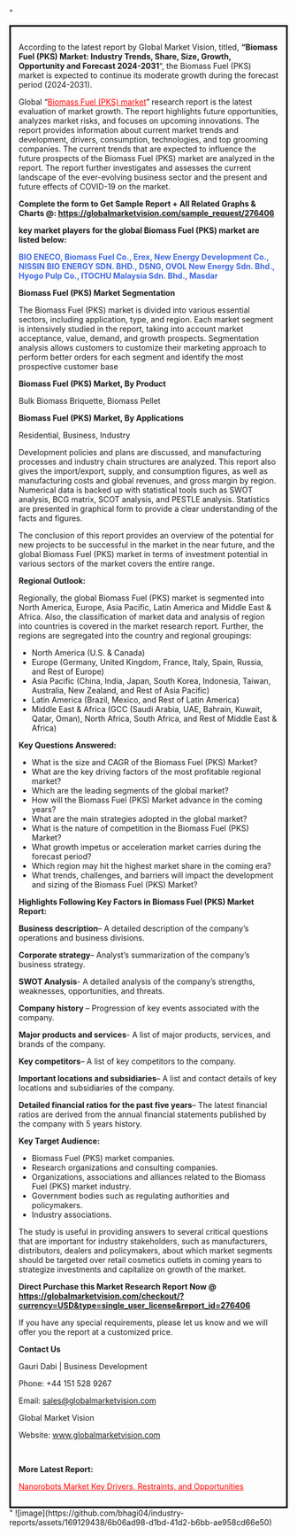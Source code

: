 "<div style='border: 3px solid black; padding: 1em;'>

According to the latest report by Global Market Vision, titled, <strong>“Biomass Fuel (PKS) Market: Industry Trends, Share, Size, Growth, Opportunity and Forecast 2024-2031</strong>“, the Biomass Fuel (PKS) market is expected to continue its moderate growth during the forecast period (2024-2031).

Global “<a style='color: #ff0000;' href='https://globalmarketvision.com/reports/global-biomass-fuel-pks-market/276406'>Biomass Fuel (PKS) market</a>” research report is the latest evaluation of market growth. The report highlights future opportunities, analyzes market risks, and focuses on upcoming innovations. The report provides information about current market trends and development, drivers, consumption, technologies, and top grooming companies. The current trends that are expected to influence the future prospects of the Biomass Fuel (PKS) market are analyzed in the report. The report further investigates and assesses the current landscape of the ever-evolving business sector and the present and future effects of COVID-19 on the market.

<strong>Complete the form to Get Sample Report + All Related Graphs &amp; Charts @: <a style='color: #ff0000;' href='https://globalmarketvision.com/sample_request/276406?utm_source=linkedinPulse&utm_medium=SN&utm_campaign=SN'><strong>https://globalmarketvision.com/sample_request/276406</strong></a></strong>

<strong>key market players for the global Biomass Fuel (PKS) market are listed below:</strong>

<strong style='color: #4169e1;'>BIO ENECO, Biomass Fuel Co., Erex, New Energy Development Co., NISSIN BIO ENERGY SDN. BHD., DSNG, OVOL New Energy Sdn. Bhd., Hyogo Pulp Co., ITOCHU Malaysia Sdn. Bhd., Masdar</strong>

<strong>Biomass Fuel (PKS) Market Segmentation</strong>

The Biomass Fuel (PKS) market is divided into various essential sectors, including application, type, and region. Each market segment is intensively studied in the report, taking into account market acceptance, value, demand, and growth prospects. Segmentation analysis allows customers to customize their marketing approach to perform better orders for each segment and identify the most prospective customer base

<strong>Biomass Fuel (PKS) Market, By Product</strong>

Bulk Biomass Briquette, Biomass Pellet

<strong>Biomass Fuel (PKS) Market, By Applications</strong>

Residential, Business, Industry

Development policies and plans are discussed, and manufacturing processes and industry chain structures are analyzed. This report also gives the import/export, supply, and consumption figures, as well as manufacturing costs and global revenues, and gross margin by region. Numerical data is backed up with statistical tools such as SWOT analysis, BCG matrix, SCOT analysis, and PESTLE analysis. Statistics are presented in graphical form to provide a clear understanding of the facts and figures.

The conclusion of this report provides an overview of the potential for new projects to be successful in the market in the near future, and the global Biomass Fuel (PKS) market in terms of investment potential in various sectors of the market covers the entire range.

<strong>Regional Outlook:</strong>

Regionally, the global Biomass Fuel (PKS) market is segmented into North America, Europe, Asia Pacific, Latin America and Middle East &amp; Africa. Also, the classification of market data and analysis of region into countries is covered in the market research report. Further, the regions are segregated into the country and regional groupings:
<ul>
  <li>North America (U.S. &amp; Canada)</li>
  <li>Europe (Germany, United Kingdom, France, Italy, Spain, Russia, and Rest of Europe)</li>
  <li>Asia Pacific (China, India, Japan, South Korea, Indonesia, Taiwan, Australia, New Zealand, and Rest of Asia Pacific)</li>
  <li>Latin America (Brazil, Mexico, and Rest of Latin America)</li>
  <li>Middle East &amp; Africa (GCC (Saudi Arabia, UAE, Bahrain, Kuwait, Qatar, Oman), North Africa, South Africa, and Rest of Middle East &amp; Africa)</li>
</ul>
<strong>Key Questions Answered:</strong>
<ul>
  <li>What is the size and CAGR of the Biomass Fuel (PKS) Market?</li>
  <li>What are the key driving factors of the most profitable regional market?</li>
  <li>Which are the leading segments of the global market?</li>
  <li>How will the Biomass Fuel (PKS) Market advance in the coming years?</li>
  <li>What are the main strategies adopted in the global market?</li>
  <li>What is the nature of competition in the Biomass Fuel (PKS) Market?</li>
  <li>What growth impetus or acceleration market carries during the forecast period?</li>
  <li>Which region may hit the highest market share in the coming era?</li>
  <li>What trends, challenges, and barriers will impact the development and sizing of the Biomass Fuel (PKS) Market?</li>
</ul>
<strong>Highlights Following Key Factors in Biomass Fuel (PKS) Market Report:</strong>

<strong>Business description</strong>– A detailed description of the company’s operations and business divisions.

<strong>Corporate strategy</strong>– Analyst’s summarization of the company’s business strategy.

<strong>SWOT Analysis</strong>- A detailed analysis of the company’s strengths, weaknesses, opportunities, and threats.

<strong>Company history</strong> – Progression of key events associated with the company.

<strong>Major products and services</strong>- A list of major products, services, and brands of the company.

<strong>Key competitors</strong>– A list of key competitors to the company.

<strong>Important locations and subsidiaries</strong>– A list and contact details of key locations and subsidiaries of the company.

<strong>Detailed financial ratios for the past five years</strong>– The latest financial ratios are derived from the annual financial statements published by the company with 5 years history.

<strong>Key Target Audience:</strong>
<ul>
  <li>Biomass Fuel (PKS) market companies.</li>
  <li>Research organizations and consulting companies.</li>
  <li>Organizations, associations and alliances related to the Biomass Fuel (PKS) market industry.</li>
  <li>Government bodies such as regulating authorities and policymakers.</li>
  <li>Industry associations.</li>
</ul>
The study is useful in providing answers to several critical questions that are important for industry stakeholders, such as manufacturers, distributors, dealers and policymakers, about which market segments should be targeted over retail cosmetics outlets in coming years to strategize investments and capitalize on growth of the market.

<strong>Direct Purchase this Market Research Report Now @ </strong><strong><a style='color: #ff0000;' href='https://globalmarketvision.com/checkout/?currency=USD&type=single_user_license&report_id=276406?utm_source=linkedinPulse&utm_medium=SN&utm_campaign=SN'><strong>https://globalmarketvision.com/checkout/?currency=USD&type=single_user_license&report_id=276406</strong></a></strong>

If you have any special requirements, please let us know and we will offer you the report at a customized price.
<p id='ember58' class='ember-view reader-content-blocks__paragraph'><strong>Contact Us</strong></p>
<p id='ember59' class='ember-view reader-content-blocks__paragraph'>Gauri Dabi | Business Development</p>
<p id='ember60' class='ember-view reader-content-blocks__paragraph'>Phone: +44 151 528 9267</p>
Email: <a href='mailto:sales@globalmarketvision.com'>sales@globalmarketvision.com</a>

Global Market Vision

Website: <a href='http://www.globalmarketvision.com'>www.globalmarketvision.com</a>

&nbsp;

<strong>More Latest Report:</strong>

<a style='color: #ff0000;' href='https://medium.com/@apurvashinde1994/nanorobots-market-key-drivers-restraints-and-opportunities-287672a129b4'>Nanorobots Market Key Drivers, Restraints, and Opportunities </a>

</div>"
![image](https://github.com/bhagi04/industry-reports/assets/169129438/6b06ad98-d1bd-41d2-b6bb-ae958cd66e50)
